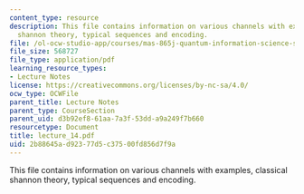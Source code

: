 ```yaml
---
content_type: resource
description: This file contains information on various channels with examples, classical
  shannon theory, typical sequences and encoding.
file: /ol-ocw-studio-app/courses/mas-865j-quantum-information-science-spring-2006/2b88645ad92377d5c37500fd856d7f9a_lecture_14.pdf
file_size: 568727
file_type: application/pdf
learning_resource_types:
- Lecture Notes
license: https://creativecommons.org/licenses/by-nc-sa/4.0/
ocw_type: OCWFile
parent_title: Lecture Notes
parent_type: CourseSection
parent_uid: d3b92ef8-61aa-7a3f-53dd-a9a249f7b660
resourcetype: Document
title: lecture_14.pdf
uid: 2b88645a-d923-77d5-c375-00fd856d7f9a
---
```

This file contains information on various channels with examples, classical shannon theory, typical sequences and encoding.